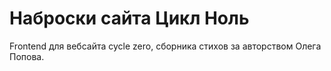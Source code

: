 # Наброски сайта Цикл Ноль

Frontend для вебсайта cycle zero, сборника стихов за авторством Олега Попова.
